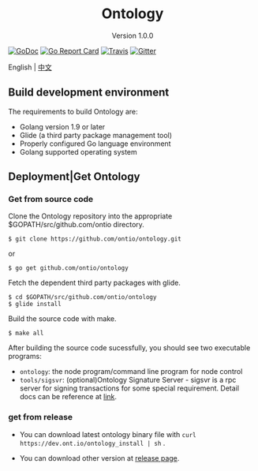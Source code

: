 
<h1 align="center">Ontology </h1>
<p align="center" class="version">Version 1.0.0 </p>

[![GoDoc](https://godoc.org/github.com/ontio/ontology?status.svg)](https://godoc.org/github.com/ontio/ontology)
[![Go Report Card](https://goreportcard.com/badge/github.com/ontio/ontology)](https://goreportcard.com/report/github.com/ontio/ontology)
[![Travis](https://travis-ci.org/ontio/ontology.svg?branch=master)](https://travis-ci.org/ontio/ontology)
[![Gitter](https://badges.gitter.im/Join%20Chat.svg)](https://gitter.im/ontio/ontology?utm_source=badge&utm_medium=badge&utm_campaign=pr-badge)


English | [中文](install_CN.md) 
## Build development environment
The requirements to build Ontology are:

- Golang version 1.9 or later
- Glide (a third party package management tool)
- Properly configured Go language environment
- Golang supported operating system

## Deployment|Get Ontology
### Get from source code

Clone the Ontology repository into the appropriate $GOPATH/src/github.com/ontio directory.

```
$ git clone https://github.com/ontio/ontology.git
```
or
```
$ go get github.com/ontio/ontology
```
Fetch the dependent third party packages with glide.

```
$ cd $GOPATH/src/github.com/ontio/ontology
$ glide install
```

Build the source code with make.

```
$ make all
```

After building the source code sucessfully, you should see two executable programs:

- `ontology`: the node program/command line program for node control
- `tools/sigsvr`: (optional)Ontology Signature Server - sigsvr is a rpc server for signing transactions for some special requirement. Detail docs can be reference at [link](sigsvr.md).

### get from release
- You can download latest ontology binary file with  `curl https://dev.ont.io/ontology_install | sh` .

- You can download other version at [release page](https://github.com/ontio/ontology/releases).
